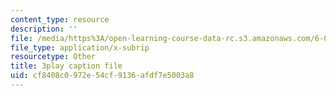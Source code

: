 ```yaml
---
content_type: resource
description: ''
file: /media/https%3A/open-learning-course-data-rc.s3.amazonaws.com/6-003-signals-and-systems-fall-2011/cf8408c0972e54cf9136afdf7e5003a8_TeVSxZgIHAA.vtt
file_type: application/x-subrip
resourcetype: Other
title: 3play caption file
uid: cf8408c0-972e-54cf-9136-afdf7e5003a8
---
```

